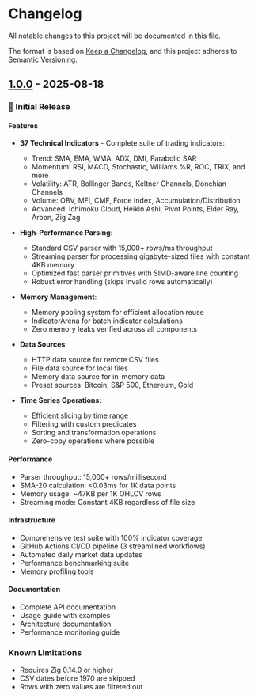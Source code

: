 # Changelog

All notable changes to this project will be documented in this file.

The format is based on [Keep a Changelog](https://keepachangelog.com/en/1.0.0/),
and this project adheres to [Semantic Versioning](https://semver.org/spec/v2.0.0.html).

## [1.0.0] - 2025-08-18

### 🎉 Initial Release

#### Features
- **37 Technical Indicators** - Complete suite of trading indicators:
  - Trend: SMA, EMA, WMA, ADX, DMI, Parabolic SAR
  - Momentum: RSI, MACD, Stochastic, Williams %R, ROC, TRIX, and more
  - Volatility: ATR, Bollinger Bands, Keltner Channels, Donchian Channels
  - Volume: OBV, MFI, CMF, Force Index, Accumulation/Distribution
  - Advanced: Ichimoku Cloud, Heikin Ashi, Pivot Points, Elder Ray, Aroon, Zig Zag

- **High-Performance Parsing**:
  - Standard CSV parser with 15,000+ rows/ms throughput
  - Streaming parser for processing gigabyte-sized files with constant 4KB memory
  - Optimized fast parser primitives with SIMD-aware line counting
  - Robust error handling (skips invalid rows automatically)

- **Memory Management**:
  - Memory pooling system for efficient allocation reuse
  - IndicatorArena for batch indicator calculations
  - Zero memory leaks verified across all components

- **Data Sources**:
  - HTTP data source for remote CSV files
  - File data source for local files
  - Memory data source for in-memory data
  - Preset sources: Bitcoin, S&P 500, Ethereum, Gold

- **Time Series Operations**:
  - Efficient slicing by time range
  - Filtering with custom predicates
  - Sorting and transformation operations
  - Zero-copy operations where possible

#### Performance
- Parser throughput: 15,000+ rows/millisecond
- SMA-20 calculation: <0.03ms for 1K data points
- Memory usage: ~47KB per 1K OHLCV rows
- Streaming mode: Constant 4KB regardless of file size

#### Infrastructure
- Comprehensive test suite with 100% indicator coverage
- GitHub Actions CI/CD pipeline (3 streamlined workflows)
- Automated daily market data updates
- Performance benchmarking suite
- Memory profiling tools

#### Documentation
- Complete API documentation
- Usage guide with examples
- Architecture documentation
- Performance monitoring guide

### Known Limitations
- Requires Zig 0.14.0 or higher
- CSV dates before 1970 are skipped
- Rows with zero values are filtered out

[1.0.0]: https://github.com/Mario-SO/ohlcv/releases/tag/v1.0.0
